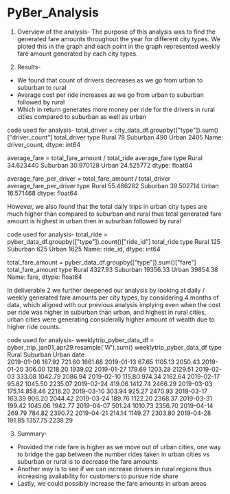 # PyBer_Analysis
1. Overview of the analysis-
The purpose of this analysis was to find the generated fare amounts throughout the year for different city types. We ploted this in the graph and each point in the graph represented weekly fare amount generated by each city types.

2. Results-
 - We found that count of drivers decreases as we go from urban to suburban to rural
 - Average cost per ride increases as we go from urban to suburban followed by rural 
 - Which in return generates more money per ride for the drivers in rural cities compared to suburban as well as urban

  code used for analysis-
  total_driver = city_data_df.groupby(["type"]).sum()["driver_count"]
  total_driver
  type
  Rural         78
  Suburban     490
  Urban       2405
  Name: driver_count, dtype: int64

  average_fare = total_fare_amount / total_ride
  average_fare
    type
  Rural       34.623440
  Suburban    30.970128
  Urban       24.525772
  dtype: float64

  average_fare_per_driver = total_fare_amount / total_driver
  average_fare_per_driver
  type
  Rural       55.486282
  Suburban    39.502714
  Urban       16.571468
  dtype: float64

However, we also found that the total daily trips in urban city types are much higher than compared to suburban and rural thus total generated fare amount is highest in urban then in suburban followed by rural

  code used for analysis-
  total_ride = pyber_data_df.groupby(["type"]).count()["ride_id"]
  total_ride
  type
  Rural        125
  Suburban     625
  Urban       1625
  Name: ride_id, dtype: int64
  
  total_fare_amount = pyber_data_df.groupby(["type"]).sum()["fare"]
  total_fare_amount
  type
  Rural        4327.93
  Suburban    19356.33
  Urban       39854.38
  Name: fare, dtype: float64


In deliverable 2 we further deepened our analysis by looking at daily / weekly generated fare amounts per city types, by considering 4 months of data, which aligned with our previous analysis implying even when the cost per ride was higher in suburban than urban, and highest in rural cities, urban cities were generating considerally higher amount of wealth due to higher ride counts.

  code used for analysis- 
  weeklytrip_pyber_data_df = pyber_trip_jan01_apr29.resample('W').sum()
  weeklytrip_pyber_data_df
  type	Rural	Suburban	Urban
  date			
  2019-01-06	187.92	721.60	1661.68
  2019-01-13	67.65	1105.13	2050.43
  2019-01-20	306.00	1218.20	1939.02
  2019-01-27	179.69	1203.28	2129.51
  2019-02-03	333.08	1042.79	2086.94
  2019-02-10	115.80	974.34	2162.64
  2019-02-17	95.82	1045.50	2235.07
  2019-02-24	419.06	1412.74	2466.29
  2019-03-03	175.14	858.46	2218.20
  2019-03-10	303.94	925.27	2470.93
  2019-03-17	163.39	906.20	2044.42
  2019-03-24	189.76	1122.20	2368.37
  2019-03-31	199.42	1045.06	1942.77
  2019-04-07	501.24	1010.73	2356.70
  2019-04-14	269.79	784.82	2390.72
  2019-04-21	214.14	1149.27	2303.80
  2019-04-28	191.85	1357.75	2238.29

3. Summary-
- Provided the ride fare is higher as we move out of urban cities, one way to bridge the gap between the number rides taken in urban cities vs suburban or rural is to decrease the fare amounts
- Another way is to see if we can increase drivers in rural regions thus increasing availability for customers to pursue ride share
- Lastly, we could possibly increase the fare amounts in urban areas
